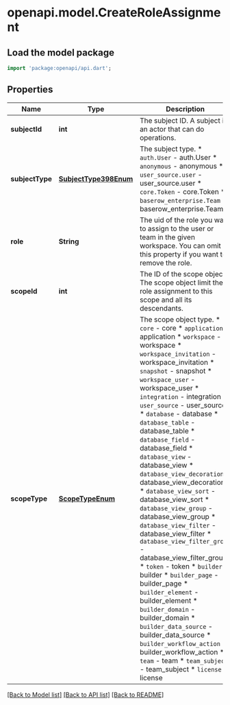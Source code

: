 # openapi.model.CreateRoleAssignment

## Load the model package
```dart
import 'package:openapi/api.dart';
```

## Properties
Name | Type | Description | Notes
------------ | ------------- | ------------- | -------------
**subjectId** | **int** | The subject ID. A subject is an actor that can do operations. | 
**subjectType** | [**SubjectType398Enum**](SubjectType398Enum.md) | The subject type.  * `auth.User` - auth.User * `anonymous` - anonymous * `user_source.user` - user_source.user * `core.Token` - core.Token * `baserow_enterprise.Team` - baserow_enterprise.Team | 
**role** | **String** | The uid of the role you want to assign to the user or team in the given workspace. You can omit this property if you want to remove the role. | 
**scopeId** | **int** | The ID of the scope object. The scope object limit the role assignment to this scope and all its descendants. | 
**scopeType** | [**ScopeTypeEnum**](ScopeTypeEnum.md) | The scope object type.  * `core` - core * `application` - application * `workspace` - workspace * `workspace_invitation` - workspace_invitation * `snapshot` - snapshot * `workspace_user` - workspace_user * `integration` - integration * `user_source` - user_source * `database` - database * `database_table` - database_table * `database_field` - database_field * `database_view` - database_view * `database_view_decoration` - database_view_decoration * `database_view_sort` - database_view_sort * `database_view_group` - database_view_group * `database_view_filter` - database_view_filter * `database_view_filter_group` - database_view_filter_group * `token` - token * `builder` - builder * `builder_page` - builder_page * `builder_element` - builder_element * `builder_domain` - builder_domain * `builder_data_source` - builder_data_source * `builder_workflow_action` - builder_workflow_action * `team` - team * `team_subject` - team_subject * `license` - license | 

[[Back to Model list]](../README.md#documentation-for-models) [[Back to API list]](../README.md#documentation-for-api-endpoints) [[Back to README]](../README.md)


